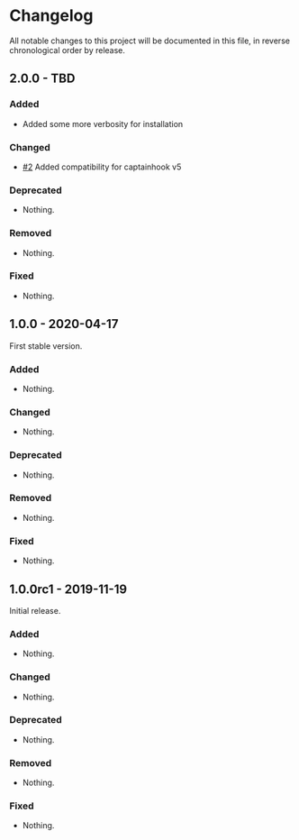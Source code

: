 # Changelog

All notable changes to this project will be documented in this file, in reverse chronological order by release.

## 2.0.0 - TBD

### Added

- Added some more verbosity for installation

### Changed

- [#2](https://github.com/boesing/captainhook-vendor-resolver/pull/2) Added compatibility for captainhook v5

### Deprecated

- Nothing.

### Removed

- Nothing.

### Fixed

- Nothing.

## 1.0.0 - 2020-04-17

First stable version.

### Added

- Nothing.

### Changed

- Nothing.

### Deprecated

- Nothing.

### Removed

- Nothing.

### Fixed

- Nothing.

## 1.0.0rc1 - 2019-11-19

Initial release.

### Added

- Nothing.

### Changed

- Nothing.

### Deprecated

- Nothing.

### Removed

- Nothing.

### Fixed

- Nothing.
